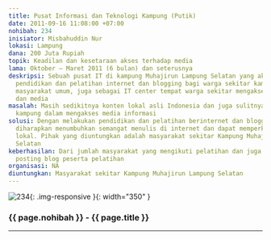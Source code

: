 ```yaml
---
title: Pusat Informasi dan Teknologi Kampung (Putik)
date: 2011-09-16 11:08:00 +07:00
nohibah: 234
inisiator: Misbahuddin Nur
lokasi: Lampung
dana: 200 Juta Rupiah
topik: Keadilan dan kesetaraan akses terhadap media
lama: Oktober – Maret 2011 (6 bulan) dan seterusnya
deskripsi: Sebuah pusat IT di kampung Muhajirun Lampung Selatan yang akan melakukan
  pendidikan dan pelatihan internet dan blogging bagi warga sekitar kampung maupun
  masyarakat umum, juga sebagai IT center tempat warga sekitar mengakses internet
  dan media
masalah: Masih sedikitnya konten lokal asli Indonesia dan juga sulitnya masyarakat
  kampung dalam mengakses media informasi
solusi: Dengan melakukan pendidikan dan pelatihan berinternet dan blogging sehingga
  diharapkan menumbuhkan semangat menulis di internet dan dapat memperkaya konten
  lokal. Pihak yang diuntungkan adalah masyarakat sekitar Kampung Muhajirun Lampung
  Selatan
keberhasilan: Dari jumlah masyarakat yang mengikuti pelatihan dan juga dari jumlah
  posting blog peserta pelatihan
organisasi: NA
diuntungkan: Masyarakat sekitar Kampung Muhajirun Lampung Selatan
---
```


![234](/static/img/hibahcmb/234.png){: .img-responsive }{: width="350" }

### {{ page.nohibah }} - {{ page.title }}

---
